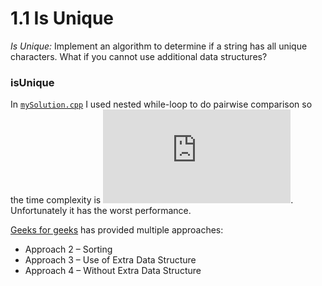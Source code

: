 # 1.1 Is Unique

*Is Unique:* Implement an algorithm to determine if a string has all unique characters. What if you
cannot use additional data structures?

### isUnique

In [`mySolution.cpp`](./isUnique/mySolution.cpp) I used nested while-loop to do pairwise comparison so the time complexity is ![O(n^2)](https://latex.codecogs.com/svg.latex?O%28n%5E2%29).
Unfortunately it has the worst performance.

[Geeks for geeks](https://www.geeksforgeeks.org/determine-string-unique-characters/) has provided multiple approaches:
 - Approach 2 – Sorting
 - Approach 3 – Use of Extra Data Structure
 - Approach 4 – Without Extra Data Structure
